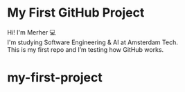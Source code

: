# My First GitHub Project

Hi! I'm Merher 💻  
I'm studying Software Engineering & AI at Amsterdam Tech.  
This is my first repo and I’m testing how GitHub works.
# my-first-project
